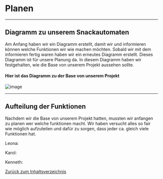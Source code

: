 # Planen 

<hr>

## Diagramm zu unserem Snackautomaten 
<p> Am Anfang haben wir ein Diagramm erstellt, damit wir und informieren können welche Funktionen wir wie machen möchten.
  Sobald wir mit dem informieren fertig waren haben wir ein erneutes Diagramm erstellt. Dieses Diagramm ist für unsere Planung da. In diesem Diagramm haben wir festgehalten, wie die Base von unserem Projekt aussehen sollte.</p>

#### Hier ist das Diagramm zu der Base von unserem Projekt

![image](https://github.com/LeonaIstrefi/BLJ_Snackautomat-Simulator_Leo-Kar-Ken/assets/145564029/74d67b1d-d7ce-4460-96c9-adf240b3c29a)

<hr>

## Aufteilung der Funktionen 

<p> Nachdem wir die Base von unserem Projekt hatten, mussten wir anfangen zu planen wer welche funktionen macht. Wir haben versucht alles so fair wie möglich aufzuteilen und dafür zu sorgen, dass jeder ca. gleich viele Funktionen hat. </p>

Leona: 
<ul>

  
</ul>

Karol: 
<ul>

  
</ul>
Kenneth: 
<ul>

  
</ul>

[Zurück zum Inhaltsverzeichnis](../README.md)
